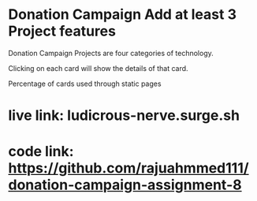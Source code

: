 # Donation Campaign Add at least 3 Project features

Donation Campaign Projects  are four categories of technology.

Clicking on each card will show the details of that card.

Percentage of cards used through static pages

# live link: ludicrous-nerve.surge.sh

# code link: https://github.com/rajuahmmed111/donation-campaign-assignment-8
